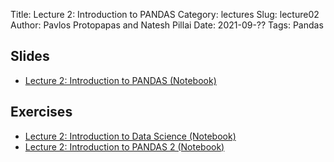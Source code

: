 Title: Lecture 2: Introduction to PANDAS
Category: lectures
Slug: lecture02
Author: Pavlos Protopapas and Natesh Pillai
Date: 2021-09-??
Tags: Pandas

## Slides
- [Lecture 2: Introduction to PANDAS (Notebook)]({filename}notebook/Lec2_notebook.ipynb)

## Exercises
- [Lecture 2: Introduction to Data Science (Notebook)]({filename}notebook/Lec2_Ex1.ipynb)
- [Lecture 2: Introduction to PANDAS 2 (Notebook)]({filename}notebook/Lec2_Ex2.ipynb)